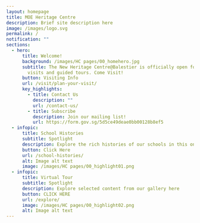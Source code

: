 ```yaml
---
layout: homepage
title: MOE Heritage Centre
description: Brief site description here
image: /images/logo.svg
permalink: /
notification: ""
sections:
  - hero:
      title: Welcome!
      background: /images/HC pages/00_homehero.jpg
      subtitle: The New Heritage Centre@Balestier is officially open for walk-in
        visits and guided tours. Come Visit!
      button: Visiting Info
      url: /visit/plan-your-visit/
      key_highlights:
        - title: Contact Us
          description: ""
          url: /contact-us/
        - title: Subscribe
          description: Join our mailing list!
          url: https://form.gov.sg/5d5ce49deae0bb00128b8ef5
  - infopic:
      title: School Histories
      subtitle: Spotlight
      description: Explore the rich histories of our schools in this online repository.
      button: Click Here
      url: /school-histories/
      alt: Image alt text
      image: /images/HC pages/00_highlight01.png
  - infopic:
      title: Virtual Tour
      subtitle: Spotlight
      description: Explore selected content from our gallery here
      button: CLICK HERE
      url: /explore/
      image: /images/HC pages/00_highlight02.png
      alt: Image alt text
---
```

